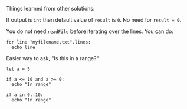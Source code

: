 Things learned from other solutions:

If output is `int` then default value of `result` is `0`. No need for `result = 0`.

You do not need `readFile` before iterating over the lines. You can do:

```
for line "myfilename.txt".lines:
  echo line
```

Easier way to ask, "Is this in a range?"

```
let a = 5

if a <= 10 and a >= 0:
  echo "In range"
  
if a in 0..10:
  echo "In range"
```